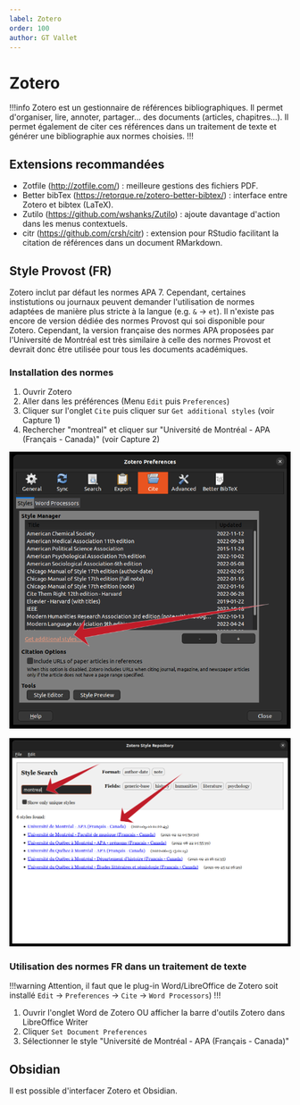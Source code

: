 ```yaml
---
label: Zotero
order: 100
author: GT Vallet
---
```


# Zotero
!!!info
Zotero est un gestionnaire de références bibliographiques. Il permet d'organiser, lire, annoter, partager... des documents (articles, chapitres...). Il permet également de citer ces références dans un traitement de texte et générer une bibliographie aux normes choisies.
!!!


## Extensions recommandées
- Zotfile (http://zotfile.com/) : meilleure gestions des fichiers PDF.
- Better bibTex (https://retorque.re/zotero-better-bibtex/) : interface entre Zotero et bibtex (LaTeX). 
- Zutilo (https://github.com/wshanks/Zutilo) : ajoute davantage d'action dans les menus contextuels.
- citr (https://github.com/crsh/citr) : extension pour RStudio facilitant la citation de références dans un document RMarkdown.


## Style Provost (FR)
Zotero inclut par défaut les normes APA 7. Cependant, certaines instistutions ou journaux peuvent demander l'utilisation de normes adaptées de manière plus stricte à la langue (e.g. `&` -> `et`).
Il n'existe pas encore de version dédiée des normes Provost qui soi disponible pour Zotero. 
Cependant, la version française des normes APA proposées par l'Université de Montréal est très similaire à celle des normes Provost et devrait donc être utilisée pour tous les documents académiques.

### Installation des normes
1.  Ouvrir Zotero
2.  Aller dans les préférences (Menu `Edit` puis `Preferences`)
3.  Cliquer sur l'onglet `Cite` puis cliquer sur `Get additional styles` (voir Capture 1)
4.  Rechercher "montreal" et cliquer sur "Université de Montréal - APA (Français - Canada)" (voir Capture 2)

![Capture 1. Menu pour installer un nouveau style bibliographique (Zotero)](/assets/zotero1.png)

![Capture 2. Recherche et installation du style APA Fr de l'UdeM (Zotero)](/assets/zotero2.png)


### Utilisation des normes FR dans un traitement de texte
!!!warning 
Attention, il faut que le plug-in Word/LibreOffice de Zotero soit installé `Edit` -> `Preferences` -> `Cite` -> `Word Processors`)
!!!

1. Ouvrir l'onglet Word de Zotero OU afficher la barre d'outils Zotero dans LibreOffice Writer 
2. Cliquer `Set Document Preferences`
3. Sélectionner le style "Université de Montréal - APA (Français - Canada)"

## Obsidian
Il est possible d'interfacer Zotero et Obsidian.
